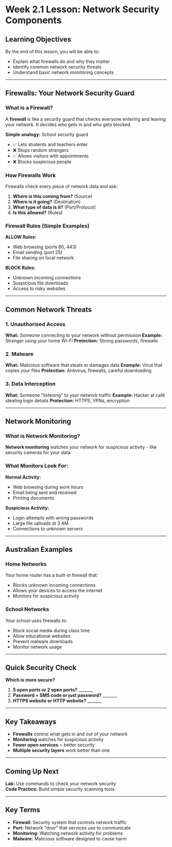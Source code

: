 # Week 2.1 Lesson: Network Security Components

## Learning Objectives
By the end of this lesson, you will be able to:
- Explain what firewalls do and why they matter
- Identify common network security threats
- Understand basic network monitoring concepts

---

## Firewalls: Your Network Security Guard

### What is a Firewall?

A **firewall** is like a security guard that checks everyone entering and leaving your network. It decides who gets in and who gets blocked.

**Simple analogy:** School security guard
- ✅ Lets students and teachers enter
- ❌ Stops random strangers
- ✅ Allows visitors with appointments
- ❌ Blocks suspicious people

### How Firewalls Work

Firewalls check every piece of network data and ask:
1. **Where is this coming from?** (Source)
2. **Where is it going?** (Destination)
3. **What type of data is it?** (Port/Protocol)
4. **Is this allowed?** (Rules)

### Firewall Rules (Simple Examples)

**ALLOW Rules:**
- Web browsing (ports 80, 443)
- Email sending (port 25)
- File sharing on local network

**BLOCK Rules:**
- Unknown incoming connections
- Suspicious file downloads
- Access to risky websites

---

## Common Network Threats

### 1. Unauthorised Access
**What:** Someone connecting to your network without permission
**Example:** Stranger using your home Wi-Fi
**Protection:** Strong passwords, firewalls

### 2. Malware
**What:** Malicious software that steals or damages data
**Example:** Virus that copies your files
**Protection:** Antivirus, firewalls, careful downloading

### 3. Data Interception
**What:** Someone "listening" to your network traffic
**Example:** Hacker at café stealing login details
**Protection:** HTTPS, VPNs, encryption

---

## Network Monitoring

### What is Network Monitoring?

**Network monitoring** watches your network for suspicious activity - like security cameras for your data.

### What Monitors Look For:

**Normal Activity:**
- Web browsing during work hours
- Email being sent and received
- Printing documents

**Suspicious Activity:**
- Login attempts with wrong passwords
- Large file uploads at 3 AM
- Connections to unknown servers

---

## Australian Examples

### Home Networks
Your home router has a built-in firewall that:
- Blocks unknown incoming connections
- Allows your devices to access the internet
- Monitors for suspicious activity

### School Networks
Your school uses firewalls to:
- Block social media during class time
- Allow educational websites
- Prevent malware downloads
- Monitor network usage

---

## Quick Security Check

**Which is more secure?**

1. **5 open ports or 2 open ports?** _______
2. **Password + SMS code or just password?** _______
3. **HTTPS website or HTTP website?** _______

---

## Key Takeaways

- **Firewalls** control what gets in and out of your network
- **Monitoring** watches for suspicious activity
- **Fewer open services** = better security
- **Multiple security layers** work better than one

---

## Coming Up Next

**Lab:** Use commands to check your network security  
**Code Practice:** Build simple security scanning tools

---

## Key Terms

- **Firewall:** Security system that controls network traffic
- **Port:** Network "door" that services use to communicate
- **Monitoring:** Watching network activity for problems
- **Malware:** Malicious software designed to cause harm